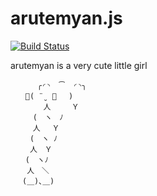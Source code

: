 # arutemyan.js
[![Build Status](https://travis-ci.org/elipmoc/arutemyan.js.svg?branch=master)](https://travis-ci.org/elipmoc/arutemyan.js)

arutemyan is a very cute little girl

```
　　　 ╭◜◝  ͡  ◜◝╮
　　💪( ¨̮  💪　 )
　　    人　   Ｙ
　　　(　ヽ　ﾉ
　　　人　 Ｙ
　　 (　ヽ ﾉ
　　 人　Ｙ
　　(　ヽﾉ
　  人　＼
　 (＿)､＿)
```